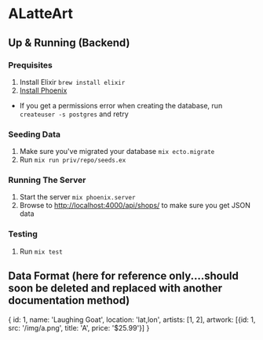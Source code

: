 # ALatteArt

## Up & Running (Backend)

### Prequisites
1. Install Elixir `brew install elixir`
2. [Install Phoenix](http://www.phoenixframework.org/docs/installation)
  - If you get a permissions error when creating the database, run `createuser -s postgres` and retry

### Seeding Data
1. Make sure you've migrated your database `mix ecto.migrate`
2. Run `mix run priv/repo/seeds.ex`

### Running The Server
1. Start the server `mix phoenix.server`
2. Browse to [http://localhost:4000/api/shops/](http://localhost:4000/api/shops/) to make sure you get JSON data

### Testing
1. Run `mix test`


## Data Format (here for reference only....should soon be deleted and replaced with another documentation method)
{
 id: 1,
 name: 'Laughing Goat',
 location: 'lat,lon',
 artists: [1, 2],
 artwork: [{id: 1, src: '/img/a.png', title: 'A', price: '$25.99'}]
}
